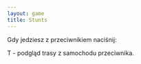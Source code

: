 ```yaml
---
layout: game
title: Stunts
---
```


Gdy jedziesz z przeciwnikiem naciśnij:

T - podgląd trasy z samochodu przeciwnika.
